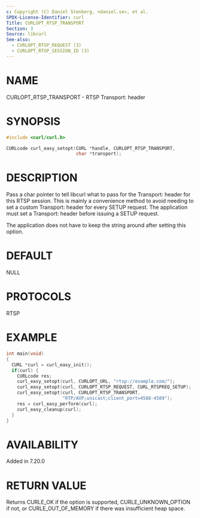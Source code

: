 ```yaml
---
c: Copyright (C) Daniel Stenberg, <daniel.se>, et al.
SPDX-License-Identifier: curl
Title: CURLOPT_RTSP_TRANSPORT
Section: 3
Source: libcurl
See-also:
  - CURLOPT_RTSP_REQUEST (3)
  - CURLOPT_RTSP_SESSION_ID (3)
---
```


# NAME

CURLOPT_RTSP_TRANSPORT - RTSP Transport: header

# SYNOPSIS

~~~c
#include <curl/curl.h>

CURLcode curl_easy_setopt(CURL *handle, CURLOPT_RTSP_TRANSPORT,
                          char *transport);
~~~

# DESCRIPTION

Pass a char pointer to tell libcurl what to pass for the Transport: header for
this RTSP session. This is mainly a convenience method to avoid needing to set
a custom Transport: header for every SETUP request. The application must set a
Transport: header before issuing a SETUP request.

The application does not have to keep the string around after setting this
option.

# DEFAULT

NULL

# PROTOCOLS

RTSP

# EXAMPLE

~~~c
int main(void)
{
  CURL *curl = curl_easy_init();
  if(curl) {
    CURLcode res;
    curl_easy_setopt(curl, CURLOPT_URL, "rtsp://example.com/");
    curl_easy_setopt(curl, CURLOPT_RTSP_REQUEST, CURL_RTSPREQ_SETUP);
    curl_easy_setopt(curl, CURLOPT_RTSP_TRANSPORT,
                     "RTP/AVP;unicast;client_port=4588-4589");
    res = curl_easy_perform(curl);
    curl_easy_cleanup(curl);
  }
}
~~~

# AVAILABILITY

Added in 7.20.0

# RETURN VALUE

Returns CURLE_OK if the option is supported, CURLE_UNKNOWN_OPTION if not, or
CURLE_OUT_OF_MEMORY if there was insufficient heap space.
